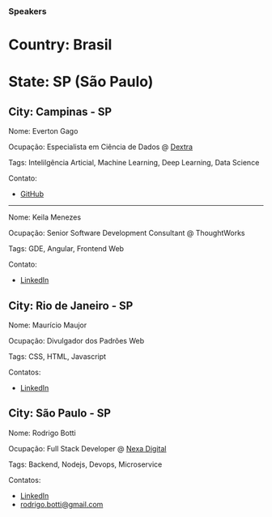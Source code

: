 ### Speakers

# Country: Brasil

# State: SP (São Paulo)

## City: Campinas - SP 

Nome: Everton Gago

Ocupação: Especialista em Ciência de Dados @ [Dextra](https://dextra.com.br/pt/)

Tags: Intelilgência Articial, Machine Learning, Deep Learning, Data Science

Contato: 
- [GitHub](https://github.com/evertongago)

---

Nome: Keila Menezes

Ocupação: Senior Software Development Consultant @ ThoughtWorks

Tags: GDE, Angular, Frontend Web

Contato:
- [LinkedIn](https://www.linkedin.com/in/keilla-menezes/)

## City: Rio de Janeiro - SP

Nome: Maurício Maujor

Ocupação: Divulgador dos Padrões Web

Tags: CSS, HTML, Javascript

Contatos: 
- [LinkedIn](https://www.linkedin.com/in/mauricio-maujor-800111a3/)

## City: São Paulo - SP

Nome: Rodrigo Botti

Ocupação: Full Stack Developer @ [Nexa Digital](https://www.linkedin.com/company/nexadigital/)

Tags: Backend, Nodejs, Devops, Microservice

Contatos: 
- [LinkedIn](https://www.linkedin.com/in/rodrigo-botti/)
- rodrigo.botti@gmail.com
